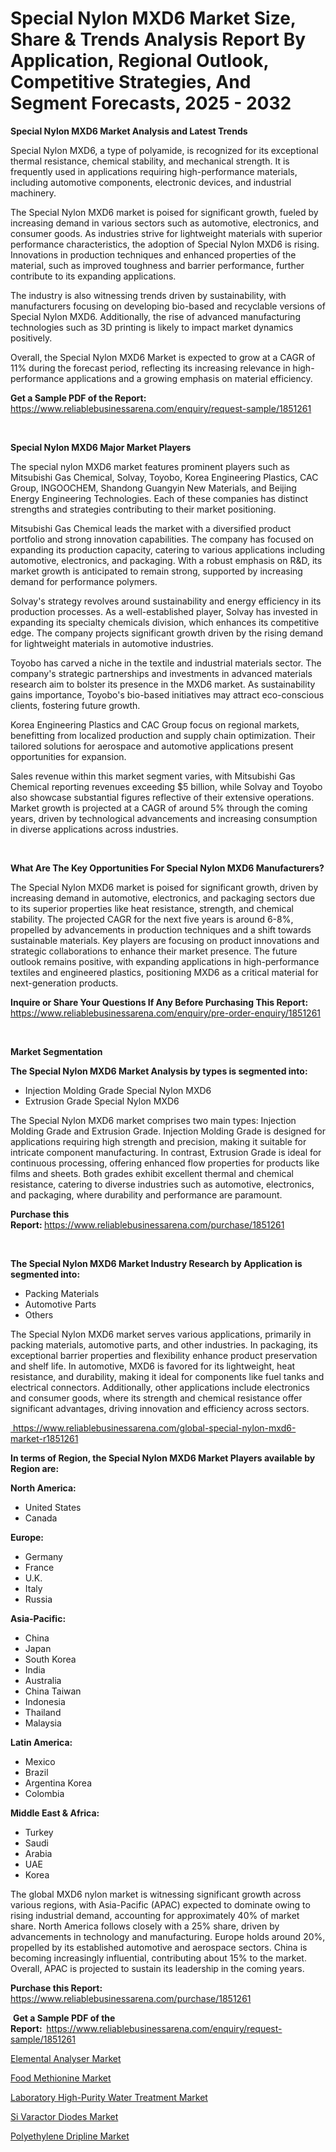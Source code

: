 <p><h1>Special Nylon MXD6 Market Size, Share & Trends Analysis Report By Application, Regional Outlook, Competitive Strategies, And Segment Forecasts, 2025 - 2032</h1></p><p><strong>Special Nylon MXD6 Market Analysis and Latest Trends</strong></p>
<p><p>Special Nylon MXD6, a type of polyamide, is recognized for its exceptional thermal resistance, chemical stability, and mechanical strength. It is frequently used in applications requiring high-performance materials, including automotive components, electronic devices, and industrial machinery.</p><p>The Special Nylon MXD6 market is poised for significant growth, fueled by increasing demand in various sectors such as automotive, electronics, and consumer goods. As industries strive for lightweight materials with superior performance characteristics, the adoption of Special Nylon MXD6 is rising. Innovations in production techniques and enhanced properties of the material, such as improved toughness and barrier performance, further contribute to its expanding applications.</p><p>The industry is also witnessing trends driven by sustainability, with manufacturers focusing on developing bio-based and recyclable versions of Special Nylon MXD6. Additionally, the rise of advanced manufacturing technologies such as 3D printing is likely to impact market dynamics positively. </p><p>Overall, the Special Nylon MXD6 Market is expected to grow at a CAGR of 11% during the forecast period, reflecting its increasing relevance in high-performance applications and a growing emphasis on material efficiency.</p></p>
<p><strong>Get a Sample PDF of the Report:&nbsp;</strong> <a href="https://www.reliablebusinessarena.com/enquiry/request-sample/1851261?utm_campaign=1943&utm_medium=2&utm_source=Github&utm_content=ia&utm_term=07012025&utm_id=special-nylon-mxd6">https://www.reliablebusinessarena.com/enquiry/request-sample/1851261</a></p>
<p>&nbsp;</p>
<p><strong>Special Nylon MXD6 Major Market Players</strong></p>
<p><p>The special nylon MXD6 market features prominent players such as Mitsubishi Gas Chemical, Solvay, Toyobo, Korea Engineering Plastics, CAC Group, INGOOCHEM, Shandong Guangyin New Materials, and Beijing Energy Engineering Technologies. Each of these companies has distinct strengths and strategies contributing to their market positioning.</p><p>Mitsubishi Gas Chemical leads the market with a diversified product portfolio and strong innovation capabilities. The company has focused on expanding its production capacity, catering to various applications including automotive, electronics, and packaging. With a robust emphasis on R&D, its market growth is anticipated to remain strong, supported by increasing demand for performance polymers.</p><p>Solvay's strategy revolves around sustainability and energy efficiency in its production processes. As a well-established player, Solvay has invested in expanding its specialty chemicals division, which enhances its competitive edge. The company projects significant growth driven by the rising demand for lightweight materials in automotive industries.</p><p>Toyobo has carved a niche in the textile and industrial materials sector. The company's strategic partnerships and investments in advanced materials research aim to bolster its presence in the MXD6 market. As sustainability gains importance, Toyobo's bio-based initiatives may attract eco-conscious clients, fostering future growth.</p><p>Korea Engineering Plastics and CAC Group focus on regional markets, benefitting from localized production and supply chain optimization. Their tailored solutions for aerospace and automotive applications present opportunities for expansion.</p><p>Sales revenue within this market segment varies, with Mitsubishi Gas Chemical reporting revenues exceeding $5 billion, while Solvay and Toyobo also showcase substantial figures reflective of their extensive operations. Market growth is projected at a CAGR of around 5% through the coming years, driven by technological advancements and increasing consumption in diverse applications across industries.</p></p>
<p>&nbsp;</p>
<p><strong>What Are The Key Opportunities For Special Nylon MXD6 Manufacturers?</strong></p>
<p><p>The Special Nylon MXD6 market is poised for significant growth, driven by increasing demand in automotive, electronics, and packaging sectors due to its superior properties like heat resistance, strength, and chemical stability. The projected CAGR for the next five years is around 6-8%, propelled by advancements in production techniques and a shift towards sustainable materials. Key players are focusing on product innovations and strategic collaborations to enhance their market presence. The future outlook remains positive, with expanding applications in high-performance textiles and engineered plastics, positioning MXD6 as a critical material for next-generation products.</p></p>
<p><strong>Inquire or Share Your Questions If Any Before Purchasing This Report:</strong> <a href="https://www.reliablebusinessarena.com/enquiry/pre-order-enquiry/1851261?utm_campaign=1943&utm_medium=2&utm_source=Github&utm_content=ia&utm_term=07012025&utm_id=special-nylon-mxd6">https://www.reliablebusinessarena.com/enquiry/pre-order-enquiry/1851261</a></p>
<p>&nbsp;</p>
<p><strong>Market Segmentation</strong></p>
<p><strong>The Special Nylon MXD6 Market Analysis by types is segmented into:</strong></p>
<p><ul><li>Injection Molding Grade Special Nylon MXD6</li><li>Extrusion Grade Special Nylon MXD6</li></ul></p>
<p><p>The Special Nylon MXD6 market comprises two main types: Injection Molding Grade and Extrusion Grade. Injection Molding Grade is designed for applications requiring high strength and precision, making it suitable for intricate component manufacturing. In contrast, Extrusion Grade is ideal for continuous processing, offering enhanced flow properties for products like films and sheets. Both grades exhibit excellent thermal and chemical resistance, catering to diverse industries such as automotive, electronics, and packaging, where durability and performance are paramount.</p></p>
<p><strong>Purchase this Report:&nbsp;</strong><a href="https://www.reliablebusinessarena.com/purchase/1851261?utm_campaign=1943&utm_medium=2&utm_source=Github&utm_content=ia&utm_term=07012025&utm_id=special-nylon-mxd6">https://www.reliablebusinessarena.com/purchase/1851261</a></p>
<p>&nbsp;</p>
<p><strong>The Special Nylon MXD6 Market Industry Research by Application is segmented into:</strong></p>
<p><ul><li>Packing Materials</li><li>Automotive Parts</li><li>Others</li></ul></p>
<p><p>The Special Nylon MXD6 market serves various applications, primarily in packing materials, automotive parts, and other industries. In packaging, its exceptional barrier properties and flexibility enhance product preservation and shelf life. In automotive, MXD6 is favored for its lightweight, heat resistance, and durability, making it ideal for components like fuel tanks and electrical connectors. Additionally, other applications include electronics and consumer goods, where its strength and chemical resistance offer significant advantages, driving innovation and efficiency across sectors.</p></p>
<p><a href="https://www.reliablebusinessarena.com/global-special-nylon-mxd6-market-r1851261?utm_campaign=1943&utm_medium=2&utm_source=Github&utm_content=ia&utm_term=07012025&utm_id=special-nylon-mxd6">&nbsp;https://www.reliablebusinessarena.com/global-special-nylon-mxd6-market-r1851261</a></p>
<p><strong>In terms of Region, the Special Nylon MXD6 Market Players available by Region are:</strong></p>
<p>
    <p> <strong> North America: </strong>
        <ul>
            <li>United States</li>
            <li>Canada</li>
        </ul>
        </p> 
    <p> <strong> Europe: </strong>
        <ul>
            <li>Germany</li>
            <li>France</li>
            <li>U.K.</li>
            <li>Italy</li>
            <li>Russia</li>
        </ul>
        </p> 
    <p> <strong> Asia-Pacific: </strong>
        <ul>
            <li>China</li>
            <li>Japan</li>
            <li>South Korea</li>
            <li>India</li>
            <li>Australia</li>
            <li>China Taiwan</li>
            <li>Indonesia</li>
            <li>Thailand</li>
            <li>Malaysia</li>
        </ul>
        </p> 
    <p> <strong> Latin America: </strong>
        <ul>
            <li>Mexico</li>
            <li>Brazil</li>
            <li>Argentina Korea</li>
            <li>Colombia</li>
        </ul>
        </p> 
    <p> <strong> Middle East & Africa: </strong>
        <ul>
            <li>Turkey</li>
            <li>Saudi</li>
            <li>Arabia</li>
            <li>UAE</li>
            <li>Korea</li>
        </ul>
    </p>
    </p>
<p><p>The global MXD6 nylon market is witnessing significant growth across various regions, with Asia-Pacific (APAC) expected to dominate owing to rising industrial demand, accounting for approximately 40% of market share. North America follows closely with a 25% share, driven by advancements in technology and manufacturing. Europe holds around 20%, propelled by its established automotive and aerospace sectors. China is becoming increasingly influential, contributing about 15% to the market. Overall, APAC is projected to sustain its leadership in the coming years.</p></p>
<p><strong>Purchase this Report: </strong><a href="https://www.reliablebusinessarena.com/purchase/1851261?utm_campaign=1943&utm_medium=2&utm_source=Github&utm_content=ia&utm_term=07012025&utm_id=special-nylon-mxd6">https://www.reliablebusinessarena.com/purchase/1851261</a></p>
<p>&nbsp;<strong>Get a Sample PDF of the Report:&nbsp;&nbsp;</strong><a href="https://www.reliablebusinessarena.com/enquiry/request-sample/1851261?utm_campaign=1943&utm_medium=2&utm_source=Github&utm_content=ia&utm_term=07012025&utm_id=special-nylon-mxd6">https://www.reliablebusinessarena.com/enquiry/request-sample/1851261</a></p>
<p><strong></strong></p>
<p><p><a href="https://www.linkedin.com/pulse/analysis-global-elemental-analyser-market-type-application-bxf8f?utm_campaign=1943&utm_medium=2&utm_source=Github&utm_content=ia&utm_term=07012025&utm_id=special-nylon-mxd6">Elemental Analyser Market</a></p><p><a href="https://www.linkedin.com/pulse/food-methionine-market-trends-forecast-growth-potential-91-cagr-ed83e?utm_campaign=1943&utm_medium=2&utm_source=Github&utm_content=ia&utm_term=07012025&utm_id=special-nylon-mxd6">Food Methionine Market</a></p><p><a href="https://www.linkedin.com/pulse/laboratory-high-purity-water-treatment-market-report-creating-herjf?utm_campaign=1943&utm_medium=2&utm_source=Github&utm_content=ia&utm_term=07012025&utm_id=special-nylon-mxd6">Laboratory High-Purity Water Treatment Market</a></p><p><a href="https://www.linkedin.com/pulse/navigating-competitive-landscape-si-varactor-diodes-industry-dzewf?utm_campaign=1943&utm_medium=2&utm_source=Github&utm_content=ia&utm_term=07012025&utm_id=special-nylon-mxd6">Si Varactor Diodes Market</a></p><p><a href="https://www.linkedin.com/pulse/polyethylene-dripline-market-overview-future-growth-trends-nwakf?utm_campaign=1943&utm_medium=2&utm_source=Github&utm_content=ia&utm_term=07012025&utm_id=special-nylon-mxd6">Polyethylene Dripline Market</a></p></p>